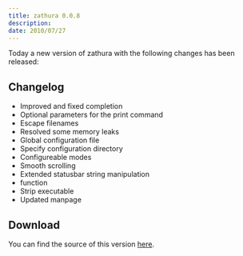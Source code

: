 ```yaml
---
title: zathura 0.0.8
description:   
date: 2010/07/27
---
```


Today a new version of zathura with the following changes has been released:

## Changelog

* Improved and fixed completion
* Optional parameters for the print command
* Escape filenames
* Resolved some memory leaks
* Global configuration file
* Specify configuration directory
* Configureable modes
* Smooth scrolling
* Extended statusbar string manipulation
* function
* Strip executable
* Updated manpage

## Download
You can find the source of this version [here](/projects/zathura/download/).
